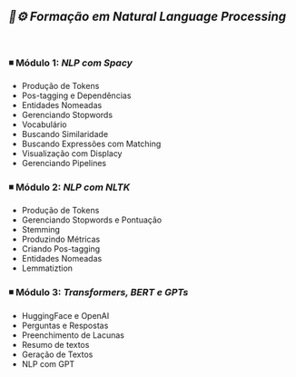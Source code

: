 ## ***📖⚙️ Formação em Natural Language Processing***

<br>

### ◾ Módulo 1: *NLP com Spacy*

- Produção de Tokens
- Pos-tagging e Dependências
- Entidades Nomeadas
- Gerenciando Stopwords
- Vocabulário
- Buscando Similaridade
- Buscando Expressões com Matching
- Visualização com Displacy
- Gerenciando Pipelines



### ◾ Módulo 2: *NLP com NLTK*

- Produção de Tokens
- Gerenciando Stopwords e Pontuação
- Stemming
- Produzindo Métricas   
- Criando Pos-tagging
- Entidades Nomeadas
- Lemmatiztion

  

### ◾ Módulo 3: *Transformers, BERT e GPTs*

- HuggingFace e OpenAI
- Perguntas e Respostas
- Preenchimento de Lacunas
- Resumo de textos
- Geração de Textos
- NLP com GPT
